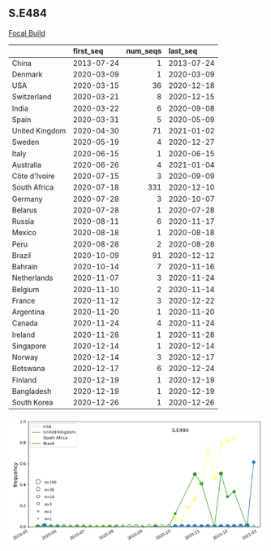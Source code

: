 

## S.E484
[Focal Build](https://nextstrain.org/groups/neherlab/ncov/S.E484?f_region=Europe)

|                | first_seq   |   num_seqs | last_seq   |
|:---------------|:------------|-----------:|:-----------|
| China          | 2013-07-24  |          1 | 2013-07-24 |
| Denmark        | 2020-03-09  |          1 | 2020-03-09 |
| USA            | 2020-03-15  |         36 | 2020-12-18 |
| Switzerland    | 2020-03-21  |          8 | 2020-12-15 |
| India          | 2020-03-22  |          6 | 2020-09-08 |
| Spain          | 2020-03-31  |          5 | 2020-05-09 |
| United Kingdom | 2020-04-30  |         71 | 2021-01-02 |
| Sweden         | 2020-05-19  |          4 | 2020-12-27 |
| Italy          | 2020-06-15  |          1 | 2020-06-15 |
| Australia      | 2020-06-26  |          4 | 2021-01-04 |
| Côte d'Ivoire  | 2020-07-15  |          3 | 2020-09-09 |
| South Africa   | 2020-07-18  |        331 | 2020-12-10 |
| Germany        | 2020-07-28  |          3 | 2020-10-07 |
| Belarus        | 2020-07-28  |          1 | 2020-07-28 |
| Russia         | 2020-08-11  |          6 | 2020-11-17 |
| Mexico         | 2020-08-18  |          1 | 2020-08-18 |
| Peru           | 2020-08-28  |          2 | 2020-08-28 |
| Brazil         | 2020-10-09  |         91 | 2020-12-12 |
| Bahrain        | 2020-10-14  |          7 | 2020-11-16 |
| Netherlands    | 2020-11-07  |          3 | 2020-11-24 |
| Belgium        | 2020-11-10  |          2 | 2020-11-14 |
| France         | 2020-11-12  |          3 | 2020-12-22 |
| Argentina      | 2020-11-20  |          1 | 2020-11-20 |
| Canada         | 2020-11-24  |          4 | 2020-11-24 |
| Ireland        | 2020-11-28  |          1 | 2020-11-28 |
| Singapore      | 2020-12-14  |          1 | 2020-12-14 |
| Norway         | 2020-12-14  |          3 | 2020-12-17 |
| Botswana       | 2020-12-17  |          6 | 2020-12-24 |
| Finland        | 2020-12-19  |          1 | 2020-12-19 |
| Bangladesh     | 2020-12-19  |          1 | 2020-12-19 |
| South Korea    | 2020-12-26  |          1 | 2020-12-26 |

![Overall trends S.E484](/overall_trends_figures/overall_trends_S.E484.png)